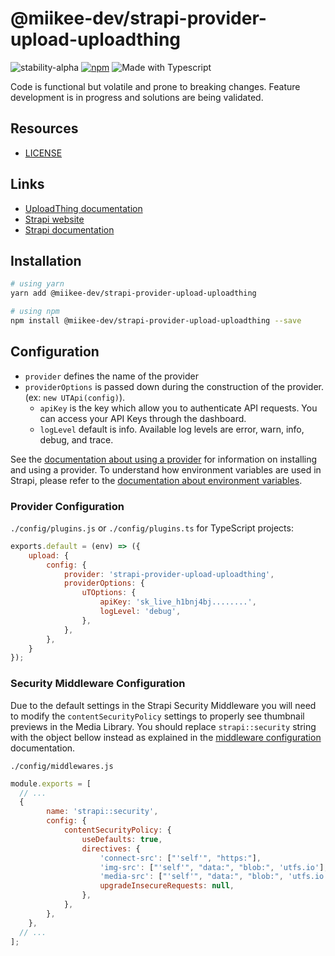 # @miikee-dev/strapi-provider-upload-uploadthing

![stability-alpha](https://img.shields.io/badge/stability-alpha-f4d03f.svg)
[![npm](https://img.shields.io/npm/v/strapi-provider-upload-uploadthing.svg?style=flat-shiny&logo=npm&color=white)](https://www.npmjs.com/package/strapi-provider-upload-uploadthing)
![Made with Typescript](https://img.shields.io/badge/Made%20with-TypeScript-blue)

Code is functional but volatile and prone to breaking changes. Feature development is in progress and solutions are being validated.

## Resources

- [LICENSE](LICENSE)

## Links

- [UploadThing documentation](https://docs.uploadthing.com)
- [Strapi website](https://strapi.io/)
- [Strapi documentation](https://docs.strapi.io)

## Installation

```bash
# using yarn
yarn add @miikee-dev/strapi-provider-upload-uploadthing

# using npm
npm install @miikee-dev/strapi-provider-upload-uploadthing --save
```

## Configuration

- `provider` defines the name of the provider
- `providerOptions` is passed down during the construction of the provider. (ex: `new UTApi(config)`).
  - `apiKey` is the key which allow you to authenticate API requests. You can access your API Keys through the dashboard.
  - `logLevel` default is info. Available log levels are error, warn, info, debug, and trace. 

See the [documentation about using a provider](https://docs.strapi.io/developer-docs/latest/plugins/upload.html#using-a-provider) for information on installing and using a provider. To understand how environment variables are used in Strapi, please refer to the [documentation about environment variables](https://docs.strapi.io/developer-docs/latest/setup-deployment-guides/configurations/optional/environment.html#environment-variables).

### Provider Configuration

`./config/plugins.js` or `./config/plugins.ts` for TypeScript projects:

```js
exports.default = (env) => ({
    upload: {
        config: {
            provider: 'strapi-provider-upload-uploadthing',
            providerOptions: {
                uTOptions: {
                    apiKey: 'sk_live_h1bnj4bj........',
                    logLevel: 'debug',
                },
            },
        },
    }
});
```

### Security Middleware Configuration

Due to the default settings in the Strapi Security Middleware you will need to modify the `contentSecurityPolicy` settings to properly see thumbnail previews in the Media Library. You should replace `strapi::security` string with the object bellow instead as explained in the [middleware configuration](https://docs.strapi.io/developer-docs/latest/setup-deployment-guides/configurations/required/middlewares.html#loading-order) documentation.

`./config/middlewares.js`

```js
module.exports = [
  // ...
  {
        name: 'strapi::security',
        config: {
            contentSecurityPolicy: {
                useDefaults: true,
                directives: {
                    'connect-src': ["'self'", "https:"],
                    'img-src': ["'self'", "data:", "blob:", 'utfs.io'],
                    'media-src': ["'self'", "data:", "blob:", 'utfs.io'],
                    upgradeInsecureRequests: null,
                },
            },
        },
    },
  // ...
];
```

